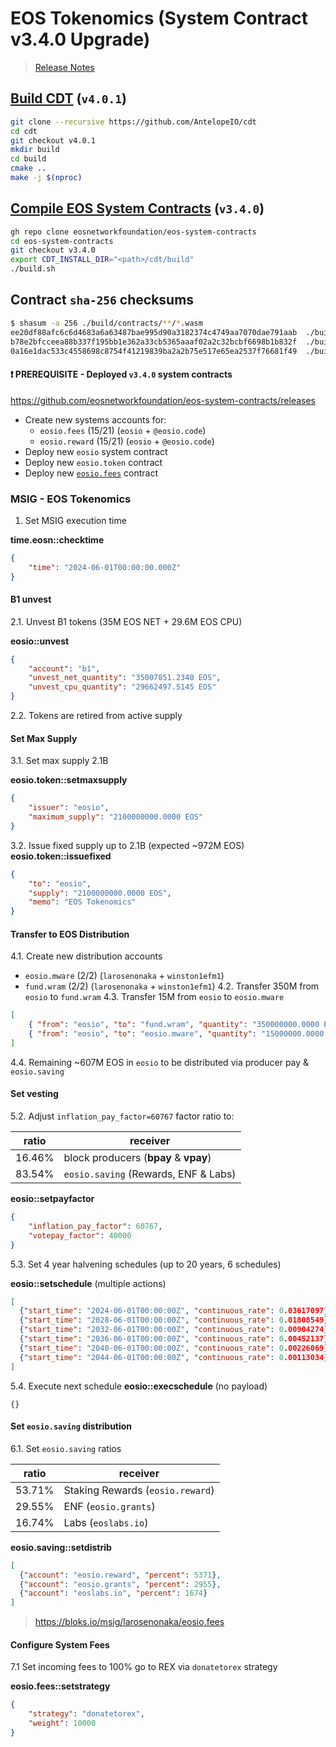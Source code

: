 # EOS Tokenomics (System Contract v3.4.0 Upgrade)

> [Release Notes](https://github.com/eosnetworkfoundation/eos-system-contracts/releases/tag/v3.4.0)

## [Build CDT](https://github.com/AntelopeIO/cdt) (`v4.0.1`)

```bash
git clone --recursive https://github.com/AntelopeIO/cdt
cd cdt
git checkout v4.0.1
mkdir build
cd build
cmake ..
make -j $(nproc)
```

## [Compile EOS System Contracts](https://github.com/eosnetworkfoundation/eos-system-contracts/releases/tag/v3.4.0) (`v3.4.0`)

```bash
gh repo clone eosnetworkfoundation/eos-system-contracts
cd eos-system-contracts
git checkout v3.4.0
export CDT_INSTALL_DIR="<path>/cdt/build"
./build.sh
```

## Contract `sha-256` checksums
```bash
$ shasum -a 256 ./build/contracts/**/*.wasm
ee20df88afc6c6d4683a6a63487bae995d90a3182374c4749aa7070dae791aab  ./build/contracts/eosio.fees/eosio.fees.wasm
b78e2bfcceea88b337f195bb1e362a33cb5365aaaf02a2c32bcbf6698b1b832f  ./build/contracts/eosio.system/eosio.system.wasm
0a16e1dac533c4558698c8754f41219839ba2a2b75e517e65ea2537f76681f49  ./build/contracts/eosio.token/eosio.token.wasm
```

#### ❗️ PREREQUISITE - Deployed `v3.4.0` system contracts

https://github.com/eosnetworkfoundation/eos-system-contracts/releases
- Create new systems accounts for:
  - `eosio.fees` (15/21) (`eosio` + `@eosio.code`)
  - `eosio.reward` (15/21) (`eosio` + `@eosio.code`)
- Deploy new `eosio` system contract
- Deploy new `eosio.token` contract
- Deploy new [`eosio.fees`](https://github.com/eosnetworkfoundation/eosio.fees/releases/tag/v1.0.0-rc1) contract


### MSIG - EOS Tokenomics

1. Set MSIG execution time

**time.eosn::checktime**
```json
{
    "time": "2024-06-01T00:00:00.000Z"
}
```

#### B1 unvest
2.1. Unvest B1 tokens (35M EOS NET + 29.6M EOS CPU)

**eosio::unvest**
```json
{
    "account": "b1",
    "unvest_net_quantity": "35007851.2340 EOS",
    "unvest_cpu_quantity": "29662497.5145 EOS"
}
```

2.2. Tokens are retired from active supply

#### Set Max Supply
3.1. Set max supply 2.1B

**eosio.token::setmaxsupply**
```json
{
    "issuer": "eosio",
    "maximum_supply": "2100000000.0000 EOS"
}
```

3.2. Issue fixed supply up to 2.1B (expected ~972M EOS)
**eosio.token::issuefixed**
```json
{
    "to": "eosio",
    "supply": "2100000000.0000 EOS",
    "memo": "EOS Tokenomics"
}
```

#### Transfer to EOS Distribution

4.1. Create new distribution accounts
- `eosio.mware` (2/2) (`larosenonaka` + `winston1efm1`)
- `fund.wram` (2/2) (`larosenonaka` + `winston1efm1`)
4.2. Transfer 350M from `eosio` to `fund.wram`
4.3. Transfer 15M from `eosio` to `eosio.mware`

```json
[
    { "from": "eosio", "to": "fund.wram", "quantity": "350000000.0000 EOS", "memo": "EOS Tokenomics" },
    { "from": "eosio", "to": "eosio.mware", "quantity": "15000000.0000 EOS", "memo": "EOS Tokenomics" },
]
```

4.4. Remaining ~607M EOS in `eosio` to be distributed via producer pay & `eosio.saving`

#### Set vesting
5.2. Adjust `inflation_pay_factor=60767` factor ratio to:

| ratio  | receiver |
|--------|----------|
| 16.46% | block producers (**bpay** & **vpay**)
| 83.54% | `eosio.saving` (Rewards, ENF & Labs)

**eosio::setpayfactor**
```json
{
    "inflation_pay_factor": 60767,
    "votepay_factor": 40000
}
```

5.3. Set 4 year halvening schedules (up to 20 years, 6 schedules)

**eosio::setschedule** (multiple actions)
```json
[
  {"start_time": "2024-06-01T00:00:00Z", "continuous_rate": 0.03617097},
  {"start_time": "2028-06-01T00:00:00Z", "continuous_rate": 0.01808549},
  {"start_time": "2032-06-01T00:00:00Z", "continuous_rate": 0.00904274},
  {"start_time": "2036-06-01T00:00:00Z", "continuous_rate": 0.00452137},
  {"start_time": "2040-06-01T00:00:00Z", "continuous_rate": 0.00226069},
  {"start_time": "2044-06-01T00:00:00Z", "continuous_rate": 0.00113034}
]
```

5.4. Execute next schedule
**eosio::execschedule** (no payload)
```
{}
```

#### Set `eosio.saving` distribution

6.1. Set `eosio.saving` ratios

| ratio  | receiver |
|--------|----------|
| 53.71% | Staking Rewards (`eosio.reward`)
| 29.55% | ENF (`eosio.grants`)
| 16.74% | Labs (`eoslabs.io`)

**eosio.saving::setdistrib**
```json
[
  {"account": "eosio.reward", "percent": 5371},
  {"account": "eosio.grants", "percent": 2955},
  {"account": "eoslabs.io", "percent": 1674}
]
```

> https://bloks.io/msig/larosenonaka/eosio.fees

#### Configure System Fees
7.1 Set incoming fees to 100% go to REX via `donatetorex` strategy

**eosio.fees::setstrategy**
```json
{
    "strategy": "donatetorex",
    "weight": 10000
}
```
